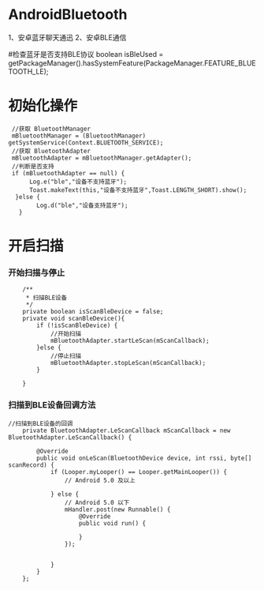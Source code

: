 # AndroidBluetooth
1、安卓蓝牙聊天通迅 2、安卓BLE通信

#检查蓝牙是否支持BLE协议
     boolean isBleUsed = getPackageManager().hasSystemFeature(PackageManager.FEATURE_BLUETOOTH_LE);

# 初始化操作
     //获取 BluetoothManager
     mBluetoothManager = (BluetoothManager) getSystemService(Context.BLUETOOTH_SERVICE);
     //获取 BluetoothAdapter
     mBluetoothAdapter = mBluetoothManager.getAdapter();
     //判断是否支持
     if (mBluetoothAdapter == null) {
          Log.e("ble","设备不支持蓝牙");
          Toast.makeText(this,"设备不支持蓝牙",Toast.LENGTH_SHORT).show();
      }else {
            Log.d("ble","设备支持蓝牙");
       }


# 开启扫描
###  开始扫描与停止
        /**
         * 扫描BLE设备
         */
        private boolean isScanBleDevice = false;
        private void scanBleDevice(){
            if (!isScanBleDevice) {
                //开始扫描
                mBluetoothAdapter.startLeScan(mScanCallback);
            }else {
                //停止扫描
                mBluetoothAdapter.stopLeScan(mScanCallback);
            }

        }
###  扫描到BLE设备回调方法
    //扫描到BLE设备的回调
        private BluetoothAdapter.LeScanCallback mScanCallback = new BluetoothAdapter.LeScanCallback() {

            @Override
            public void onLeScan(BluetoothDevice device, int rssi, byte[] scanRecord) {
                if (Looper.myLooper() == Looper.getMainLooper()) {
                    // Android 5.0 及以上

                } else {
                    // Android 5.0 以下
                    mHandler.post(new Runnable() {
                        @Override
                        public void run() {

                        }
                    });


                }
            }
        };